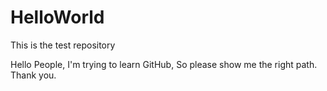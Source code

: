 # HelloWorld
This is the test repository

Hello People,
I'm trying to learn GitHub, So please show me the right path. 
Thank you.
